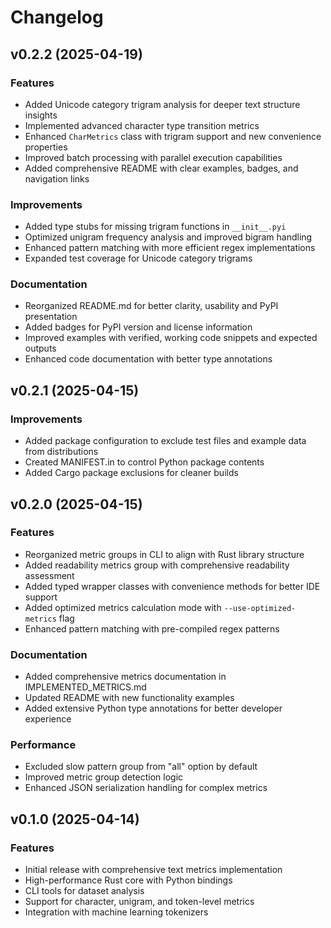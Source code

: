 # Changelog

## v0.2.2 (2025-04-19)

### Features
- Added Unicode category trigram analysis for deeper text structure insights
- Implemented advanced character type transition metrics
- Enhanced `CharMetrics` class with trigram support and new convenience properties
- Improved batch processing with parallel execution capabilities
- Added comprehensive README with clear examples, badges, and navigation links

### Improvements
- Added type stubs for missing trigram functions in `__init__.pyi`
- Optimized unigram frequency analysis and improved bigram handling
- Enhanced pattern matching with more efficient regex implementations
- Expanded test coverage for Unicode category trigrams

### Documentation
- Reorganized README.md for better clarity, usability and PyPI presentation
- Added badges for PyPI version and license information
- Improved examples with verified, working code snippets and expected outputs
- Enhanced code documentation with better type annotations

## v0.2.1 (2025-04-15)

### Improvements
- Added package configuration to exclude test files and example data from distributions
- Created MANIFEST.in to control Python package contents
- Added Cargo package exclusions for cleaner builds

## v0.2.0 (2025-04-15)

### Features
- Reorganized metric groups in CLI to align with Rust library structure
- Added readability metrics group with comprehensive readability assessment
- Added typed wrapper classes with convenience methods for better IDE support
- Added optimized metrics calculation mode with `--use-optimized-metrics` flag
- Enhanced pattern matching with pre-compiled regex patterns

### Documentation
- Added comprehensive metrics documentation in IMPLEMENTED_METRICS.md
- Updated README with new functionality examples
- Added extensive Python type annotations for better developer experience

### Performance
- Excluded slow pattern group from "all" option by default
- Improved metric group detection logic
- Enhanced JSON serialization handling for complex metrics

## v0.1.0 (2025-04-14)

### Features
- Initial release with comprehensive text metrics implementation
- High-performance Rust core with Python bindings
- CLI tools for dataset analysis
- Support for character, unigram, and token-level metrics
- Integration with machine learning tokenizers